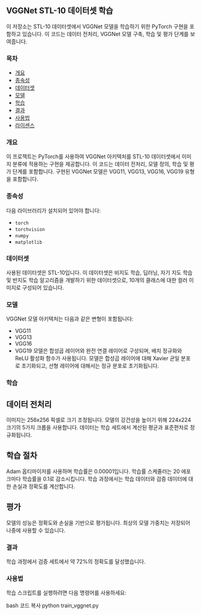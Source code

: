 ## VGGNet STL-10 데이터셋 학습

이 저장소는 STL-10 데이터셋에서 VGGNet 모델을 학습하기 위한 PyTorch 구현을 포함하고 있습니다. 이 코드는 데이터 전처리, VGGNet 모델 구축, 학습 및 평가 단계를 보여줍니다.

### 목차
- [개요](#개요)
- [종속성](#종속성)
- [데이터셋](#데이터셋)
- [모델](#모델)
- [학습](#학습)
- [결과](#결과)
- [사용법](#사용법)
- [라이센스](#라이센스)

### 개요

이 프로젝트는 PyTorch를 사용하여 VGGNet 아키텍처를 STL-10 데이터셋에서 이미지 분류에 적용하는 구현을 제공합니다. 이 코드는 데이터 전처리, 모델 정의, 학습 및 평가 단계를 포함합니다. 구현된 VGGNet 모델은 VGG11, VGG13, VGG16, VGG19 유형을 포함합니다.

### 종속성

다음 라이브러리가 설치되어 있어야 합니다:
- `torch`
- `torchvision`
- `numpy`
- `matplotlib`

### 데이터셋
사용된 데이터셋은 STL-10입니다. 이 데이터셋은 비지도 학습, 딥러닝, 자기 지도 학습 및 반지도 학습 알고리즘을 개발하기 위한 데이터셋으로, 10개의 클래스에 대한 컬러 이미지로 구성되어 있습니다.

### 모델
VGGNet 모델 아키텍처는 다음과 같은 변형이 포함됩니다:

- VGG11
- VGG13
- VGG16
- VGG19
모델은 합성곱 레이어와 완전 연결 레이어로 구성되며, 배치 정규화와 ReLU 활성화 함수가 사용됩니다. 모델은 합성곱 레이어에 대해 Xavier 균일 분포로 초기화되고, 선형 레이어에 대해서는 정규 분포로 초기화됩니다.

### 학습
## 데이터 전처리
이미지는 256x256 픽셀로 크기 조정됩니다.
모델의 강건성을 높이기 위해 224x224 크기의 5가지 크롭을 사용합니다.
데이터는 학습 세트에서 계산된 평균과 표준편차로 정규화됩니다.
## 학습 절차
Adam 옵티마이저를 사용하며 학습률은 0.00001입니다.
학습률 스케줄러는 20 에포크마다 학습률을 0.1로 감소시킵니다.
학습 과정에서는 학습 데이터와 검증 데이터에 대한 손실과 정확도를 계산합니다.
## 평가
모델의 성능은 정확도와 손실을 기반으로 평가됩니다.
최상의 모델 가중치는 저장되어 나중에 사용할 수 있습니다.

### 결과
학습 과정에서 검증 세트에서 약 72%의 정확도를 달성했습니다.

### 사용법

학습 스크립트를 실행하려면 다음 명령어를 사용하세요:

bash
코드 복사
python train_vggnet.py
